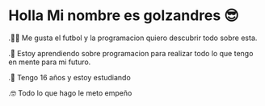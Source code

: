 #  Holla Mi nombre es golzandres 😎

.🙋‍♂️ Me gusta el futbol y la programacion quiero descubrir todo sobre esta.

.🤖 Estoy aprendiendo sobre programacion para realizar todo lo que tengo en mente para mi futuro.

.👥 Tengo 16 años y estoy estudiando 

.🤓 Todo lo que hago le meto empeño

<!---
GolzAndres/GolzAndres is a ✨ special ✨ repository because its `README.md` (this file) appears on your GitHub profile.
You can click the Preview link to take a look at your changes.
--->
